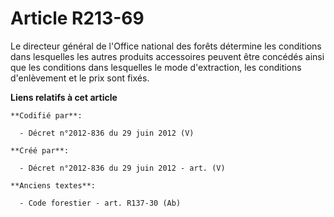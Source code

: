 # Article R213-69

Le directeur général de l'Office national des forêts détermine les conditions dans lesquelles les autres produits accessoires
peuvent être concédés ainsi que les conditions dans lesquelles le mode d'extraction, les conditions d'enlèvement et le prix
sont fixés.

**Liens relatifs à cet article**

	**Codifié par**:

	  - Décret n°2012-836 du 29 juin 2012 (V)

	**Créé par**:

	  - Décret n°2012-836 du 29 juin 2012 - art. (V)

	**Anciens textes**:

	  - Code forestier - art. R137-30 (Ab)
